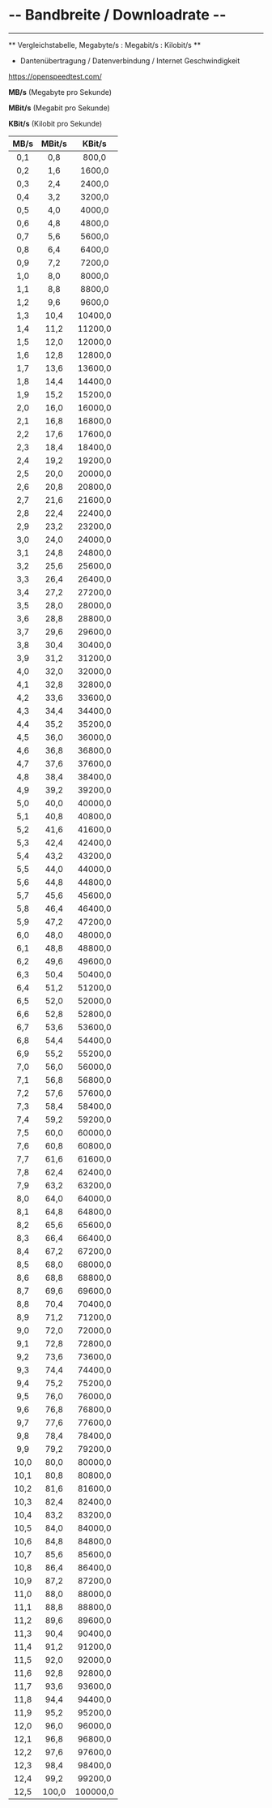 # \-- Bandbreite / Downloadrate --

---

** Vergleichstabelle, Megabyte/s : Megabit/s : Kilobit/s **

- Dantenübertragung / Datenverbindung / Internet Geschwindigkeit

<https://openspeedtest.com/>

**MB/s** (Megabyte pro Sekunde)

**MBit/s** (Megabit pro Sekunde)

**KBit/s** (Kilobit pro Sekunde)

| **MB/s** | **MBit/s** | **KBit/s** |
|:----:|:------:|:------:|
| 0,1 | 0,8 | 800,0 |
| 0,2 | 1,6 | 1600,0 |
| 0,3 | 2,4 | 2400,0 |
| 0,4 | 3,2 | 3200,0 |
| 0,5 | 4,0 | 4000,0 |
| 0,6 | 4,8 | 4800,0 |
| 0,7 | 5,6 | 5600,0 |
| 0,8 | 6,4 | 6400,0 |
| 0,9 | 7,2 | 7200,0 |
| 1,0 | 8,0 | 8000,0 |
| 1,1 | 8,8 | 8800,0 |
| 1,2 | 9,6 | 9600,0 |
| 1,3 | 10,4 | 10400,0 |
| 1,4 | 11,2 | 11200,0 |
| 1,5 | 12,0 | 12000,0 |
| 1,6 | 12,8 | 12800,0 |
| 1,7 | 13,6 | 13600,0 |
| 1,8 | 14,4 | 14400,0 |
| 1,9 | 15,2 | 15200,0 |
| 2,0 | 16,0 | 16000,0 |
| 2,1 | 16,8 | 16800,0 |
| 2,2 | 17,6 | 17600,0 |
| 2,3 | 18,4 | 18400,0 |
| 2,4 | 19,2 | 19200,0 |
| 2,5 | 20,0 | 20000,0 |
| 2,6 | 20,8 | 20800,0 |
| 2,7 | 21,6 | 21600,0 |
| 2,8 | 22,4 | 22400,0 |
| 2,9 | 23,2 | 23200,0 |
| 3,0 | 24,0 | 24000,0 |
| 3,1 | 24,8 | 24800,0 |
| 3,2 | 25,6 | 25600,0 |
| 3,3 | 26,4 | 26400,0 |
| 3,4 | 27,2 | 27200,0 |
| 3,5 | 28,0 | 28000,0 |
| 3,6 | 28,8 | 28800,0 |
| 3,7 | 29,6 | 29600,0 |
| 3,8 | 30,4 | 30400,0 |
| 3,9 | 31,2 | 31200,0 |
| 4,0 | 32,0 | 32000,0 |
| 4,1 | 32,8 | 32800,0 |
| 4,2 | 33,6 | 33600,0 |
| 4,3 | 34,4 | 34400,0 |
| 4,4 | 35,2 | 35200,0 |
| 4,5 | 36,0 | 36000,0 |
| 4,6 | 36,8 | 36800,0 |
| 4,7 | 37,6 | 37600,0 |
| 4,8 | 38,4 | 38400,0 |
| 4,9 | 39,2 | 39200,0 |
| 5,0 | 40,0 | 40000,0 |
| 5,1 | 40,8 | 40800,0 |
| 5,2 | 41,6 | 41600,0 |
| 5,3 | 42,4 | 42400,0 |
| 5,4 | 43,2 | 43200,0 |
| 5,5 | 44,0 | 44000,0 |
| 5,6 | 44,8 | 44800,0 |
| 5,7 | 45,6 | 45600,0 |
| 5,8 | 46,4 | 46400,0 |
| 5,9 | 47,2 | 47200,0 |
| 6,0 | 48,0 | 48000,0 |
| 6,1 | 48,8 | 48800,0 |
| 6,2 | 49,6 | 49600,0 |
| 6,3 | 50,4 | 50400,0 |
| 6,4 | 51,2 | 51200,0 |
| 6,5 | 52,0 | 52000,0 |
| 6,6 | 52,8 | 52800,0 |
| 6,7 | 53,6 | 53600,0 |
| 6,8 | 54,4 | 54400,0 |
| 6,9 | 55,2 | 55200,0 |
| 7,0 | 56,0 | 56000,0 |
| 7,1 | 56,8 | 56800,0 |
| 7,2 | 57,6 | 57600,0 |
| 7,3 | 58,4 | 58400,0 |
| 7,4 | 59,2 | 59200,0 |
| 7,5 | 60,0 | 60000,0 |
| 7,6 | 60,8 | 60800,0 |
| 7,7 | 61,6 | 61600,0 |
| 7,8 | 62,4 | 62400,0 |
| 7,9 | 63,2 | 63200,0 |
| 8,0 | 64,0 | 64000,0 |
| 8,1 | 64,8 | 64800,0 |
| 8,2 | 65,6 | 65600,0 |
| 8,3 | 66,4 | 66400,0 |
| 8,4 | 67,2 | 67200,0 |
| 8,5 | 68,0 | 68000,0 |
| 8,6 | 68,8 | 68800,0 |
| 8,7 | 69,6 | 69600,0 |
| 8,8 | 70,4 | 70400,0 |
| 8,9 | 71,2 | 71200,0 |
| 9,0 | 72,0 | 72000,0 |
| 9,1 | 72,8 | 72800,0 |
| 9,2 | 73,6 | 73600,0 |
| 9,3 | 74,4 | 74400,0 |
| 9,4 | 75,2 | 75200,0 |
| 9,5 | 76,0 | 76000,0 |
| 9,6 | 76,8 | 76800,0 |
| 9,7 | 77,6 | 77600,0 |
| 9,8 | 78,4 | 78400,0 |
| 9,9 | 79,2 | 79200,0 |
| 10,0 | 80,0 | 80000,0 |
| 10,1 | 80,8 | 80800,0 |
| 10,2 | 81,6 | 81600,0 |
| 10,3 | 82,4 | 82400,0 |
| 10,4 | 83,2 | 83200,0 |
| 10,5 | 84,0 | 84000,0 |
| 10,6 | 84,8 | 84800,0 |
| 10,7 | 85,6 | 85600,0 |
| 10,8 | 86,4 | 86400,0 |
| 10,9 | 87,2 | 87200,0 |
| 11,0 | 88,0 | 88000,0 |
| 11,1 | 88,8 | 88800,0 |
| 11,2 | 89,6 | 89600,0 |
| 11,3 | 90,4 | 90400,0 |
| 11,4 | 91,2 | 91200,0 |
| 11,5 | 92,0 | 92000,0 |
| 11,6 | 92,8 | 92800,0 |
| 11,7 | 93,6 | 93600,0 |
| 11,8 | 94,4 | 94400,0 |
| 11,9 | 95,2 | 95200,0 |
| 12,0 | 96,0 | 96000,0 |
| 12,1 | 96,8 | 96800,0 |
| 12,2 | 97,6 | 97600,0 |
| 12,3 | 98,4 | 98400,0 |
| 12,4 | 99,2 | 99200,0 |
| 12,5 | 100,0 | 100000,0 |
